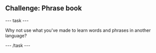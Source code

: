 ## Challenge: Phrase book

--- task ---

Why not use what you've made to learn words and phrases in another language?

--- /task ---
